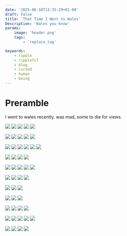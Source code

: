 ```yaml
---
date: '2025-06-10T13:35:29+01:00'
draft: False
title: 'That Time I Went to Wales'
Description: 'Wales you know'
params:
    image: 'header.png'
    tags:
        - 'replace_tag'

keywords:
    - ripple
    - ripplefcl
    - blog
    - cursed
    - human
    - being
---
```


# Preramble

I went to wales recently. was mad, some to die for views.

![](compgi_e747077a4a.jpg) ![](compgi_b2882e6b35.jpg) ![](compgi_685b4c416e.jpg) ![](compgi_336e206019.jpg) ![](compgi_e70bde1f7a.jpg)

![](compgi_b1f9bd214c.jpg) ![](compgi_ebf14a343a.jpg) ![](compgi_b19e73bdab.jpg) ![](compgi_deeced6c2b.jpg) ![](compgi_ca82d051f3.jpg)

![](compgi_b6ddf3cf0e.jpg) ![](compgi_96413b4352.jpg) ![](compgi_0b0d0d73ac.jpg) ![](compgi_2fbd682776.jpg) ![](compgi_a699c48281.jpg) ![](compgi_c09a5c381d.jpg)

![](compgi_fa456113f6.jpg) ![](compgi_c30803ac3e.jpg) ![](compgi_964cfb24f2.jpg) ![](compgi_6ef13664c8.jpg)

![](compgi_7f2de0f877.jpg) ![](compgi_9ab13c4e0a.jpg) ![](compgi_f7e8302155.jpg) ![](compgi_ae2a0a8e12.jpg) ![](compgi_709836afef.jpg)

![](compgi_152f81a380.jpg) ![](compgi_f42b5b6554.jpg) ![](compgi_cd3abaf234.jpg) ![](compgi_2007567c89.jpg)

![](compgi_86b447bb8a.jpg) ![](compgi_0b53b44d6d.jpg) ![](compgi_709b0d1a73.jpg)

![](compgi_5daee492d6.jpg) ![](compgi_1ad69d81bc.jpg) ![](compgi_8e75db172c.jpg)

![](compgi_bde0c10376.jpg) ![](compgi_a342253409.jpg) ![](compgi_7bd285b065.jpg) ![](compgi_b34f70fb2b.jpg)

![](compgi_f7dbeb98cb.jpg) ![](compgi_70307e69cc.jpg) ![](compgi_649945b138.jpg) ![](compgi_ffdc1f7e74.jpg) ![](compgi_d051610495.jpg)

![](compgi_62f9940ac6.jpg) ![](compgi_214b6f27f0.jpg) ![](compgi_6cf3458e9b.jpg) ![](compgi_3879340d9c.jpg)
